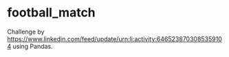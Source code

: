 # football_match


Challenge by https://www.linkedin.com/feed/update/urn:li:activity:6465238703085359104 using Pandas.
